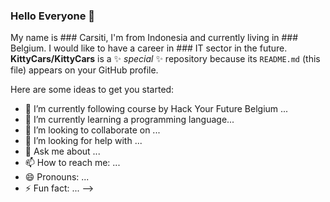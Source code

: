 ### Hello Everyone 👋

My name is ### Carsiti, I'm  from Indonesia and currently living in ### Belgium. I would like to have a career in ### IT sector in the future.
**KittyCars/KittyCars** is a ✨ _special_ ✨ repository because its `README.md` (this file) appears on your GitHub profile.

Here are some ideas to get you started:

- 🔭 I’m currently following course by Hack Your Future Belgium ...
- 🌱 I’m currently learning a programming language...
- 👯 I’m looking to collaborate on ...
- 🤔 I’m looking for help with ...
- 💬 Ask me about ...
- 📫 How to reach me: ...
- 😄 Pronouns: ...
- ⚡ Fun fact: ...
-->
